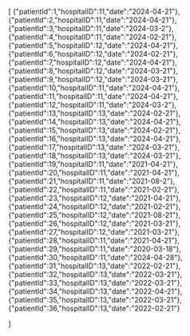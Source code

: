 [
    {"patientId":1,"hospitalID":11,"date":"2024-04-21"},
    {"patientId":2,"hospitalID":11,"date":"2024-04-21"},
    {"patientId":3,"hospitalID":11,"date":"2024-03-2"},
    {"patientId":4,"hospitalID":11,"date":"2024-02-21"},
    {"patientId":5,"hospitalID":12,"date":"2024-04-21"},
    {"patientId":6,"hospitalID":12,"date":"2024-02-21"},
    {"patientId":7,"hospitalID":12,"date":"2024-04-21"},
    {"patientId":8,"hospitalID":12,"date":"2024-03-21"},
    {"patientId":9,"hospitalID":12,"date":"2024-03-21"},
    {"patientId":10,"hospitalID":11,"date":"2024-04-21"},
    {"patientId":11,"hospitalID":11,"date":"2024-04-21"},
    {"patientId":12,"hospitalID":11,"date":"2024-03-2"},
    {"patientId":13,"hospitalID":13,"date":"2024-02-21"},
    {"patientId":14,"hospitalID":13,"date":"2024-04-21"},
    {"patientId":15,"hospitalID":13,"date":"2024-02-21"},
    {"patientId":16,"hospitalID":13,"date":"2024-04-21"},
    {"patientId":17,"hospitalID":13,"date":"2024-03-21"},
    {"patientId":18,"hospitalID":13,"date":"2024-03-21"},
    {"patientId":19,"hospitalID":11,"date":"2021-04-21"},
    {"patientId":20,"hospitalID":11,"date":"2021-04-21"},
    {"patientId":21,"hospitalID":11,"date":"2021-08-2"},
    {"patientId":22,"hospitalID":11,"date":"2021-02-21"},
    {"patientId":23,"hospitalID":12,"date":"2021-04-21"},
    {"patientId":24,"hospitalID":12,"date":"2021-02-21"},
    {"patientId":25,"hospitalID":12,"date":"2021-08-21"},
    {"patientId":26,"hospitalID":12,"date":"2021-03-21"},
    {"patientId":27,"hospitalID":12,"date":"2021-03-21"},
    {"patientId":28,"hospitalID":11,"date":"2021-04-21"},
    {"patientId":29,"hospitalID":11,"date":"2020-03-18"},
    {"patientId":30,"hospitalID":11,"date":"2024-04-28"},
    {"patientId":31,"hospitalID":13,"date":"2022-02-21"},
    {"patientId":32,"hospitalID":13,"date":"2022-03-21"},
    {"patientId":33,"hospitalID":13,"date":"2022-03-21"},
    {"patientId":34,"hospitalID":13,"date":"2022-04-21"},
    {"patientId":35,"hospitalID":13,"date":"2022-03-21"},
    {"patientId":36,"hospitalID":13,"date":"2022-02-21"}

]
